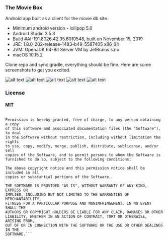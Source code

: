 ### The Movie Box
Android app built as a client for the movie db site.

- Minimum android version - lollipop 5.0
- Android Studio 3.5.3
- Build #AI-191.8026.42.35.6010548, built on November 15, 2019
- JRE: 1.8.0_202-release-1483-b49-5587405 x86_64
- JVM: OpenJDK 64-Bit Server VM by JetBrains s.r.o
- macOS 10.15.2

Clone repo and sync gradle, everything should be fine. Here are some screenshots 
to get you excited.

![alt text](screens/0.png) ![alt text](screens/1.png) ![alt text](screens/2.png)
![alt text](screens/3.png) ![alt text](screens/4.png)

### License

#### MIT

```Copyright (c) 2020 mwakaambrose

Permission is hereby granted, free of charge, to any person obtaining a copy
of this software and associated documentation files (the "Software"), to deal
in the Software without restriction, including without limitation the rights
to use, copy, modify, merge, publish, distribute, sublicense, and/or sell
copies of the Software, and to permit persons to whom the Software is
furnished to do so, subject to the following conditions:

The above copyright notice and this permission notice shall be included in all
copies or substantial portions of the Software.

THE SOFTWARE IS PROVIDED "AS IS", WITHOUT WARRANTY OF ANY KIND, EXPRESS OR
IMPLIED, INCLUDING BUT NOT LIMITED TO THE WARRANTIES OF MERCHANTABILITY,
FITNESS FOR A PARTICULAR PURPOSE AND NONINFRINGEMENT. IN NO EVENT SHALL THE
AUTHORS OR COPYRIGHT HOLDERS BE LIABLE FOR ANY CLAIM, DAMAGES OR OTHER
LIABILITY, WHETHER IN AN ACTION OF CONTRACT, TORT OR OTHERWISE, ARISING FROM,
OUT OF OR IN CONNECTION WITH THE SOFTWARE OR THE USE OR OTHER DEALINGS IN THE
SOFTWARE.```

